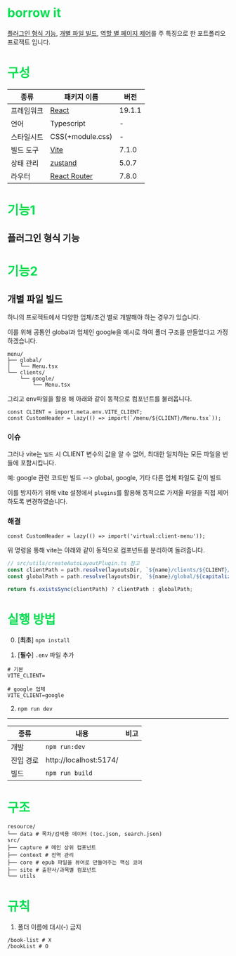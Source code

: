 # borrow it

[플러그인 형식 기능](#기능1), [개별 파일 빌드](#기능2), [역할 별 페이지 제어](#3)를 주 특징으로 한 포트폴리오 프로젝트 입니다.

# 구성

| 종류 | 패키지 이름 | 버전 |
| --- | --- | --- |
| 프레임워크 | [React](https://react.dev/) | 19.1.1 |
| 언어 | Typescript | - |
| 스타일시트 | CSS(+module.css) | - |
| 빌드 도구 | [Vite](https://vitejs.dev/) | 7.1.0 |
| 상태 관리 | [zustand](hhttps://zustand-demo.pmnd.rs/) | 5.0.7 |
| 라우터 | [React Router](https://reactrouter.com/en/main) | 7.8.0 |

# 기능1

## 플러그인 형식 기능

# 기능2

## 개별 파일 빌드

하나의 프로젝트에서 다양한 업체/조건 별로 개발해야 하는 경우가 있습니다.

이를 위해 공통인 global과 업체인 google을 예시로 하여 폴더 구조를 만들었다고 가정하겠습니다.

```
menu/
├── global/
│   └── Menu.tsx
└── clients/
    └── google/
        └── Menu.tsx
```

그리고 env파일을 활용 해 아래와 같이 동적으로 컴포넌트를 불러옵니다.

``` tsx
const CLIENT = import.meta.env.VITE_CLIENT;
const CustomHeader = lazy(() => import(`/menu/${CLIENT}/Menu.tsx`));
```

### 이슈

그러나 vite는 `빌드` 시 CLIENT 변수의 값을 알 수 없어, 최대한 일치하는 모든 파일을 번들에 포함시킵니다.

예: google 관련 코드만 빌드 --> global, google, 기타 다른 업체 파일도 같이 빌드

이를 방지하기 위해 vite 설정에서 `plugins`를 활용해 동적으로 가져올 파일을 직접 제어하도록 변경하였습니다.

### 해결

``` tsx
const CustomHeader = lazy(() => import('virtual:client-menu'));
```

위 명령을 통해 vite는 아래와 같이 동적으로 컴포넌트를 분리하여 돌려줍니다.

``` ts
// src/utils/createAutoLayoutPlugin.ts 참고
const clientPath = path.resolve(layoutsDir, `${name}/clients/${CLIENT}/${capitalize(name)}.tsx`);
const globalPath = path.resolve(layoutsDir, `${name}/global/${capitalize(name)}.tsx`);

return fs.existsSync(clientPath) ? clientPath : globalPath;
```

# 실행 방법

0. [**최초**] `npm install`

1. [**필수**] `.env` 파일 추가

```
# 기본
VITE_CLIENT=

# google 업체
VITE_CLIENT=google
```

2. `npm run dev`

---

| 종류 | 내용 | 비고 |
| -- | -- | -- |
| 개발 | `npm run:dev` | |
| 진입 경로 | http://localhost:5174/ |
| 빌드 | `npm run build` |

# 구조

```
resource/
└── data # 목차/검색용 데이터 (toc.json, search.json)
src/
├── capture # 메인 상위 컴포넌트
├── context # 전역 관리
├── core # epub 파일을 뷰어로 만들어주는 핵심 코어
├── site # 출판사/과목별 컴포넌트
└── utils
```

# 규칙

1. 폴더 이름에 대시(-) 금지

```
/book-list # X
/bookList # O
```


<style>
  h1 {color: #09de53}
</style>